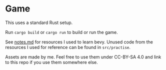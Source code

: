 # Game

This uses a standard Rust setup.

Run `cargo build` or `cargo run` to build or run the game.

See [notes.md](notes.md) for resources I used to learn bevy. Unused code from the resources I used for reference can be found in `src/practise`.

Assets are made by me. Feel free to use them under CC-BY-SA 4.0 and link to this repo if you use them somewhere else.
